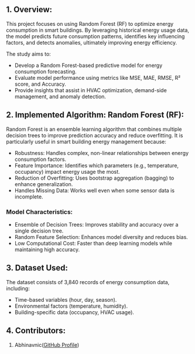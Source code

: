 ## __1. Overview:__
This project focuses on using Random Forest (RF) to optimize energy consumption in smart buildings. By leveraging historical energy usage data, the model predicts future consumption patterns, identifies key influencing factors, and detects anomalies, ultimately improving energy efficiency.

The study aims to:

- Develop a Random Forest-based predictive model for energy consumption forecasting.
- Evaluate model performance using metrics like MSE, MAE, RMSE, R² score, and Accuracy.
- Provide insights that assist in HVAC optimization, demand-side management, and anomaly detection.
## __2. Implemented Algorithm: Random Forest (RF):__
Random Forest is an ensemble learning algorithm that combines multiple decision trees to improve prediction accuracy and reduce overfitting. It is particularly useful in smart building energy management because:

- Robustness: Handles complex, non-linear relationships between energy consumption factors. 
- Feature Importance: Identifies which parameters (e.g., temperature, occupancy) impact energy usage the most.
- Reduction of Overfitting: Uses bootstrap aggregation (bagging) to enhance generalization.
- Handles Missing Data: Works well even when some sensor data is incomplete.
### Model Characteristics:
- Ensemble of Decision Trees: Improves stability and accuracy over a single decision tree.
- Random Feature Selection: Enhances model diversity and reduces bias.
- Low Computational Cost: Faster than deep learning models while maintaining high accuracy.
## __3. Dataset Used:__
The dataset consists of 3,840 records of energy consumption data, including:

- Time-based variables (hour, day, season).
- Environmental factors (temperature, humidity).
- Building-specific data (occupancy, HVAC usage).
## __4. Contributors:__
1. Abhinavnic([GitHub Profile](https://pages.github.com/](https://github.com/Abhinavnic)))
